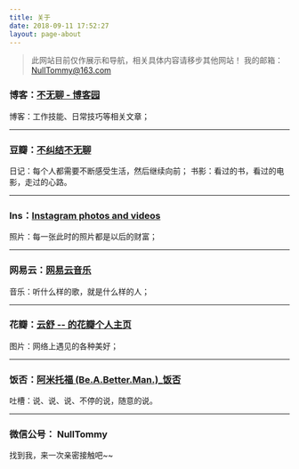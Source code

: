 ```yaml
---
title: 关于
date: 2018-09-11 17:52:27
layout: page-about
---
```



> 此网站目前仅作展示和导航，相关具体内容请移步其他网站！
> 我的邮箱：NullTommy@163.com

### **博客：[不无聊 \- 博客园](http://www.cnblogs.com/buwuliao/)**

博客：工作技能、日常技巧等相关文章；

---

### **豆瓣：[不纠结不无聊](https://www.douban.com/people/67399719/)**

日记：每个人都需要不断感受生活，然后继续向前；
书影：看过的书，看过的电影，走过的心路。

---

### **Ins：[Instagram photos and videos](https://www.instagram.com/haichenpang/?hl=en)**

照片：每一张此时的照片都是以后的财富；

---

### **网易云：[网易云音乐](https://music.163.com/#/my/m/music/playlist?id=21753822)**

音乐：听什么样的歌，就是什么样的人；

---

### **花瓣：[云舒 \-\- 的花瓣个人主页](http://huaban.com/a9lbgu5hrao/)**

图片：网络上遇见的各种美好；

---

### **饭否：[阿米托福 \(Be\.A\.Better\.Man\.\)\_饭否](http://fanfou.com/Be.A.Better.Man.)**

吐槽：说、说、说、不停的说，随意的说。

---

### **微信公号： NullTommy**

找到我，来一次亲密接触吧~~

